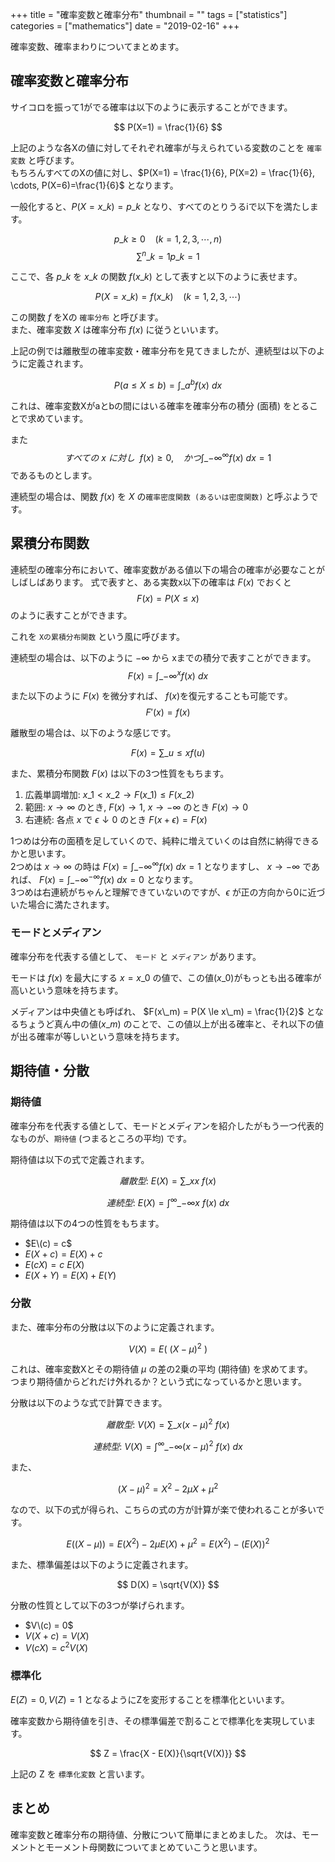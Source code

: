 +++
title = "確率変数と確率分布"
thumbnail = ""
tags = ["statistics"]
categories = ["mathematics"]
date = "2019-02-16"
+++

確率変数、確率まわりについてまとめます。

## 確率変数と確率分布

サイコロを振って1がでる確率は以下のように表示することができます。

$$
P(X=1) = \frac{1}{6}
$$

上記のような各Xの値に対してそれぞれ確率が与えられている変数のことを `確率変数` と呼びます。\
もちろんすべてのXの値に対し、$P(X=1) = \frac{1}{6}, P(X=2) = \frac{1}{6}, \cdots, P(X=6)=\frac{1}{6}$ となります。

一般化すると、$P(X=x\_k) = p\_k$ となり、すべてのとりうるiで以下を満たします。

$$
p\_k \ge 0\ \ \ \ (k = 1,2,3,\cdots,n)
$$
$$
\sum^n\_{k=1} p\_k = 1 
$$

ここで、各 $p\_k$ を $x\_k$ の関数$\ f(x\_k)$ として表すと以下のように表せます。

$$
P(X=x\_k) = f(x\_k) \ \ \ \ (k = 1,2,3,\cdots)
$$

この関数 $f$ をXの `確率分布` と呼びます。\
また、確率変数 $X$ は確率分布 $f(x)$ に従うといいます。

上記の例では離散型の確率変数・確率分布を見てきましたが、連続型は以下のように定義されます。

$$
P(a \le X \le b) = \int\_a^b f(x)\ dx
$$

これは、確率変数Xがaとbの間にはいる確率を確率分布の積分 (面積) をとることで求めています。

また
$$
すべての\ x\ に対し\ \ f(x) \ge 0,\ \ \ \ かつ \int\_{-\infty}^{\infty} f(x)\ dx = 1
$$
であるものとします。

連続型の場合は、関数 $f(x)$ を $X$ の`確率密度関数 (あるいは密度関数)` と呼ぶようです。

## 累積分布関数

連続型の確率分布において、確率変数がある値以下の場合の確率が必要なことがしばしばあります。
式で表すと、ある実数x以下の確率は $F(x)$ でおくと
$$
F(x) = P(X \le x)
$$
のように表すことができます。

これを `Xの累積分布関数` という風に呼びます。

連続型の場合は、以下のように $-\infty$ から xまでの積分で表すことができます。
$$
F(x) = \int\_{-\infty}^{x} f(x)\ dx
$$

また以下のように $F(x)$ を微分すれば、 $f(x)$を復元することも可能です。
$$
F'(x) = f(x)
$$

離散型の場合は、以下のような感じです。

$$
F(x) = \sum\_{u \le x}f(u)
$$

また、累積分布関数 $F(x)$ は以下の3つ性質をもちます。

1. 広義単調増加: $x\_1 \lt x\_2 → F(x\_1) \le F(x\_2)$
2. 範囲: $x → \infty$ のとき, $F(x) → 1$, $x → -\infty$ のとき $F(x) → 0$
3. 右連続: 各点 $x$ で $\epsilon ↓ 0$ のとき $F(x+\epsilon) = F(x)$

1つめは分布の面積を足していくので、純粋に増えていくのは自然に納得できるかと思います。\
2つめは $x → \infty$ の時は $F(x) = \int\_{-\infty}^{\infty}f(x)\ dx = 1$ となりますし、 $x → -\infty$ であれば、 $F(x)  = \int\_{-\infty}^{-\infty} f(x)\ dx = 0$ となります。\
3つめは右連続がちゃんと理解できていないのですが、$\epsilon$ が正の方向から0に近づいた場合に満たされます。

### モードとメディアン

確率分布を代表する値として、 `モード` と `メディアン` があります。

モードは $f(x)$ を最大にする $x=x\_0$ の値で、この値($x\_0$)がもっとも出る確率が高いという意味を持ちます。

メディアンは中央値とも呼ばれ、 $F(x\_m) = P(X \le x\_m) = \frac{1}{2}$ となるちょうど真ん中の値($x\_m$) のことで、この値以上が出る確率と、それ以下の値が出る確率が等しいという意味を持ちます。

## 期待値・分散

### 期待値

確率分布を代表する値として、モードとメディアンを紹介したがもう一つ代表的なものが、`期待値` (つまるところの平均) です。

期待値は以下の式で定義されます。

$$
離散型:\ E(X) = \sum\_{x} x\ f(x)
$$

$$
連続型:\ E(X) = \int^{\infty}\_{-\infty} x\ f(x)\ dx
$$

期待値は以下の4つの性質をもちます。

* $E\(c) = c$
* $E(X + c) = E(X) + c$
* $E(cX) = c\ E(X)$
* $E(X + Y) = E(X) + E(Y)$

### 分散

また、確率分布の分散は以下のように定義されます。

$$
V(X) = E (\ (X - \mu)^2\ )
$$

これは、確率変数Xとその期待値 $\mu$ の差の2乗の平均 (期待値) を求めてます。\
つまり期待値からどれだけ外れるか？という式になっているかと思います。

分散は以下のような式で計算できます。

$$
離散型:\ V(X) = \sum\_{x} (x-\mu)^2 \ f(x)
$$

$$
連続型:\ V(X) = \int^{\infty}\_{-\infty} (x - \mu)^2\ f(x)\ dx
$$

また、

$$
(X - \mu) ^2 = X^2 - 2\mu X + \mu^2
$$

なので、以下の式が得られ、こちらの式の方が計算が楽で使われることが多いです。

$$ 
E( (X - \mu) ) = E(X^2) - 2\mu E(X) + \mu^2 = E(X^2) - ( E(X) )^2
$$

また、標準偏差は以下のように定義されます。

$$
D(X) = \sqrt{V(X)}
$$

分散の性質として以下の3つが挙げられます。

* $V\(c) = 0$
* $V(X + c) = V(X)$
* $V(cX) = c^2 V(X)$

### 標準化

$E(Z) = 0,  V(Z) = 1$ となるようにZを変形することを標準化といいます。

確率変数から期待値を引き、その標準偏差で割ることで標準化を実現しています。

$$
Z = \frac{X - E(X)}{\sqrt{V(X)}}
$$

上記の Z を `標準化変数` と言います。


## まとめ

確率変数と確率分布の期待値、分散について簡単にまとめました。
次は、モーメントとモーメント母関数についてまとめていこうと思います。
